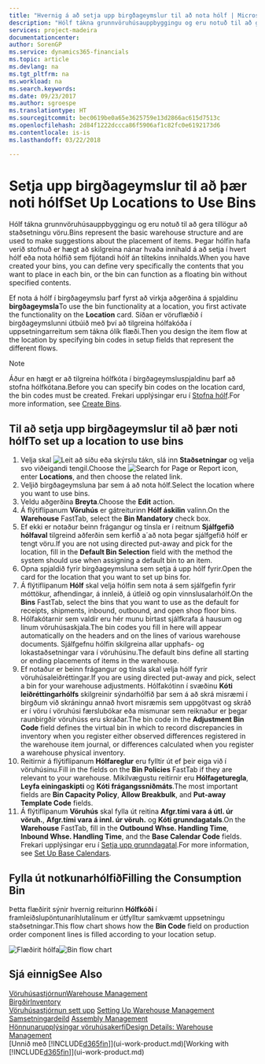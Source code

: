```yaml
---
title: "Hvernig á að setja upp birgðageymslur til að nota hólf | Microsoft Docs"
description: "Hólf tákna grunnvöruhúsauppbyggingu og eru notuð til að gera tillögur að staðsetningu vöru. Þegar hólfin hafa verið stofnuð er hægt að skilgreina nánar hvaða innihald á að setja í hvert hólf eða nota hólfið sem fljótandi hólf án tiltekins innihalds."
services: project-madeira
documentationcenter: 
author: SorenGP
ms.service: dynamics365-financials
ms.topic: article
ms.devlang: na
ms.tgt_pltfrm: na
ms.workload: na
ms.search.keywords: 
ms.date: 09/23/2017
ms.author: sgroespe
ms.translationtype: HT
ms.sourcegitcommit: bec0619be0a65e3625759e13d2866ac615d7513c
ms.openlocfilehash: 2d84f1222dccca86f5906af1c82fc0e6192173d6
ms.contentlocale: is-is
ms.lasthandoff: 03/22/2018

---
```

# <a name="set-up-locations-to-use-bins"></a><span data-ttu-id="a3f0b-104">Setja upp birgðageymslur til að þær noti hólf</span><span class="sxs-lookup"><span data-stu-id="a3f0b-104">Set Up Locations to Use Bins</span></span>
<span data-ttu-id="a3f0b-105">Hólf tákna grunnvöruhúsauppbyggingu og eru notuð til að gera tillögur að staðsetningu vöru.</span><span class="sxs-lookup"><span data-stu-id="a3f0b-105">Bins represent the basic warehouse structure and are used to make suggestions about the placement of items.</span></span> <span data-ttu-id="a3f0b-106">Þegar hólfin hafa verið stofnuð er hægt að skilgreina nánar hvaða innihald á að setja í hvert hólf eða nota hólfið sem fljótandi hólf án tiltekins innihalds.</span><span class="sxs-lookup"><span data-stu-id="a3f0b-106">When you have created your bins, you can define very specifically the contents that you want to place in each bin, or the bin can function as a floating bin without specified contents.</span></span>  

<span data-ttu-id="a3f0b-107">Ef nota á hólf í birgðageymslu þarf fyrst að virkja aðgerðina á spjaldinu **birgðageymsla**</span><span class="sxs-lookup"><span data-stu-id="a3f0b-107">To use the bin functionality at a location, you first activate the functionality on the **Location** card.</span></span> <span data-ttu-id="a3f0b-108">Síðan er vöruflæðið í birgðageymslunni útbúið með því að tilgreina hólfakóða í uppsetningarreitum sem tákna ólík flæði.</span><span class="sxs-lookup"><span data-stu-id="a3f0b-108">Then you design the item flow at the location by specifying bin codes in setup fields that represent the different flows.</span></span>  

> [!NOTE]  
>  <span data-ttu-id="a3f0b-109">Áður en hægt er að tilgreina hólfkóta í birgðageymsluspjaldinu þarf að stofna hólfkótana.</span><span class="sxs-lookup"><span data-stu-id="a3f0b-109">Before you can specify bin codes on the location card, the bin codes must be created.</span></span> <span data-ttu-id="a3f0b-110">Frekari upplýsingar eru í [Stofna hólf](warehouse-how-to-create-individual-bins.md).</span><span class="sxs-lookup"><span data-stu-id="a3f0b-110">For more information, see [Create Bins](warehouse-how-to-create-individual-bins.md).</span></span>  

## <a name="to-set-up-a-location-to-use-bins"></a><span data-ttu-id="a3f0b-111">Til að setja upp birgðageymslur til að þær noti hólf</span><span class="sxs-lookup"><span data-stu-id="a3f0b-111">To set up a location to use bins</span></span>  
1.  <span data-ttu-id="a3f0b-112">Velja skal ![Leit að síðu eða skýrslu](media/ui-search/search_small.png "Leit að síðu eða skýrslu táknið") tákn, slá inn **Staðsetningar** og velja svo viðeigandi tengil.</span><span class="sxs-lookup"><span data-stu-id="a3f0b-112">Choose the ![Search for Page or Report](media/ui-search/search_small.png "Search for Page or Report icon") icon, enter **Locations**, and then choose the related link.</span></span>  
2.  <span data-ttu-id="a3f0b-113">Veljið birgðageymsluna þar sem á að nota hólf.</span><span class="sxs-lookup"><span data-stu-id="a3f0b-113">Select the location where you want to use bins.</span></span>  
3.  <span data-ttu-id="a3f0b-114">Veldu aðgerðina **Breyta**.</span><span class="sxs-lookup"><span data-stu-id="a3f0b-114">Choose the **Edit** action.</span></span>  
4.  <span data-ttu-id="a3f0b-115">Á flýtiflipanum **Vöruhús** er gátreiturinn **Hólf áskilin** valinn.</span><span class="sxs-lookup"><span data-stu-id="a3f0b-115">On the **Warehouse** FastTab, select the **Bin Mandatory** check box.</span></span>  
5.  <span data-ttu-id="a3f0b-116">Ef ekki er notaður beinn frágangur og tínsla er í reitnum **Sjálfgefið hólfaval** tilgreind aðferðin sem kerfið a´að nota þegar sjálfgefið hólf er tengt vöru.</span><span class="sxs-lookup"><span data-stu-id="a3f0b-116">If you are not using directed put-away and pick for the location, fill in the **Default Bin Selection** field with the method the system should use when assigning a default bin to an item.</span></span>  
6.  <span data-ttu-id="a3f0b-117">Opna spjaldið fyrir birgðageymsluna sem setja á upp hólf fyrir.</span><span class="sxs-lookup"><span data-stu-id="a3f0b-117">Open the card for the location that you want to set up bins for.</span></span>
7.  <span data-ttu-id="a3f0b-118">Á flýtiflipanum **Hólf** skal velja hólfin sem nota á sem sjálfgefin fyrir móttökur, afhendingar, á innleið, á útleið og opin vinnslusalarhólf.</span><span class="sxs-lookup"><span data-stu-id="a3f0b-118">On the **Bins** FastTab, select the bins that you want to use as the default for receipts, shipments, inbound, outbound, and open shop floor bins.</span></span>  
8.  <span data-ttu-id="a3f0b-119">Hólfakótarnir sem valdir eru hér munu birtast sjálfkrafa á hausum og línum vöruhúsaskjala.</span><span class="sxs-lookup"><span data-stu-id="a3f0b-119">The bin codes you fill in here will appear automatically on the headers and on the lines of various warehouse documents.</span></span> <span data-ttu-id="a3f0b-120">Sjálfgefnu hólfin skilgreina allar upphafs- og lokastaðsetningar vara í vöruhúsinu.</span><span class="sxs-lookup"><span data-stu-id="a3f0b-120">The default bins define all starting or ending placements of items in the warehouse.</span></span>  
9.  <span data-ttu-id="a3f0b-121">Ef notaður er beinn frágangur og tínsla skal velja hólf fyrir vöruhúsaleiðréttingar.</span><span class="sxs-lookup"><span data-stu-id="a3f0b-121">If you are using directed put-away and pick, select a bin for your warehouse adjustments.</span></span> <span data-ttu-id="a3f0b-122">Hólfakótinn í svæðinu **Kóti leiðréttingarhólfs** skilgreinir sýndarhólfið þar sem á að skrá misræmi í birgðum við skráningu annað hvort misræmis sem uppgötvast og skráð er í vöru í vöruhúsi færslubókar eða mismunar sem reiknaður er þegar raunbirgðir vöruhúss eru skráðar.</span><span class="sxs-lookup"><span data-stu-id="a3f0b-122">The bin code in the **Adjustment Bin Code** field defines the virtual bin in which to record discrepancies in inventory when you register either observed differences registered in the warehouse item journal, or differences calculated when you register a warehouse physical inventory.</span></span>  
10. <span data-ttu-id="a3f0b-123">Reitirnir á flýtiflipanum **Hólfareglur** eru fylltir út ef þeir eiga við í vöruhúsinu.</span><span class="sxs-lookup"><span data-stu-id="a3f0b-123">Fill in the fields on the **Bin Policies** FastTab if they are relevant to your warehouse.</span></span> <span data-ttu-id="a3f0b-124">Mikilvægustu reitirnir eru **Hólfageturegla**, **Leyfa einingaskipti** og **Kóti frágangssniðmáts**.</span><span class="sxs-lookup"><span data-stu-id="a3f0b-124">The most important fields are **Bin Capacity Policy**, **Allow Breakbulk**, and **Put-away Template Code** fields.</span></span>  
11. <span data-ttu-id="a3f0b-125">Á flýtiflipanum **Vöruhús** skal fylla út reitina **Afgr.tími vara á útl. úr vöruh.**, **Afgr.tími vara á innl. úr vöruh.** og **Kóti grunndagatals**.</span><span class="sxs-lookup"><span data-stu-id="a3f0b-125">On the **Warehouse** FastTab, fill in the **Outbound Whse. Handling Time**, **Inbound Whse. Handling Time**, and the **Base Calendar Code** fields.</span></span> <span data-ttu-id="a3f0b-126">Frekari upplýsingar eru í [Setja upp grunndagatal](across-how-to-assign-base-calendars.md).</span><span class="sxs-lookup"><span data-stu-id="a3f0b-126">For more information, see [Set Up Base Calendars](across-how-to-assign-base-calendars.md).</span></span>

## <a name="filling-the-consumption-bin"></a><span data-ttu-id="a3f0b-127">Fylla út notkunarhólfið</span><span class="sxs-lookup"><span data-stu-id="a3f0b-127">Filling the Consumption Bin</span></span>
<span data-ttu-id="a3f0b-128">Þetta flæðirit sýnir hvernig reiturinn **Hólfkóði** í framleiðslupöntunaríhlutalínum er útfylltur samkvæmt uppsetningu staðsetningar.</span><span class="sxs-lookup"><span data-stu-id="a3f0b-128">This flow chart shows how the **Bin Code** field on production order component lines is filled according to your location setup.</span></span>

<span data-ttu-id="a3f0b-129">![Flæðirit hólfa](media/binflow.png "Hólfaflæði")</span><span class="sxs-lookup"><span data-stu-id="a3f0b-129">![Bin flow chart](media/binflow.png "BinFlow")</span></span>  

## <a name="see-also"></a><span data-ttu-id="a3f0b-130">Sjá einnig</span><span class="sxs-lookup"><span data-stu-id="a3f0b-130">See Also</span></span>
[<span data-ttu-id="a3f0b-131">Vöruhúsastjórnun</span><span class="sxs-lookup"><span data-stu-id="a3f0b-131">Warehouse Management</span></span>](warehouse-manage-warehouse.md)  
[<span data-ttu-id="a3f0b-132">Birgðir</span><span class="sxs-lookup"><span data-stu-id="a3f0b-132">Inventory</span></span>](inventory-manage-inventory.md)  
<span data-ttu-id="a3f0b-133">[Vöruhúsastjórnun sett upp](warehouse-setup-warehouse.md)   </span><span class="sxs-lookup"><span data-stu-id="a3f0b-133">[Setting Up Warehouse Management](warehouse-setup-warehouse.md)   </span></span>  
<span data-ttu-id="a3f0b-134">[Samsetningardeild](assembly-assemble-items.md)  </span><span class="sxs-lookup"><span data-stu-id="a3f0b-134">[Assembly Management](assembly-assemble-items.md)  </span></span>  
[<span data-ttu-id="a3f0b-135">Hönnunarupplýsingar vöruhúsakerfi</span><span class="sxs-lookup"><span data-stu-id="a3f0b-135">Design Details: Warehouse Management</span></span>](design-details-warehouse-management.md)  
<span data-ttu-id="a3f0b-136">[Unnið með [!INCLUDE[d365fin](includes/d365fin_md.md)]](ui-work-product.md)</span><span class="sxs-lookup"><span data-stu-id="a3f0b-136">[Working with [!INCLUDE[d365fin](includes/d365fin_md.md)]](ui-work-product.md)</span></span>

